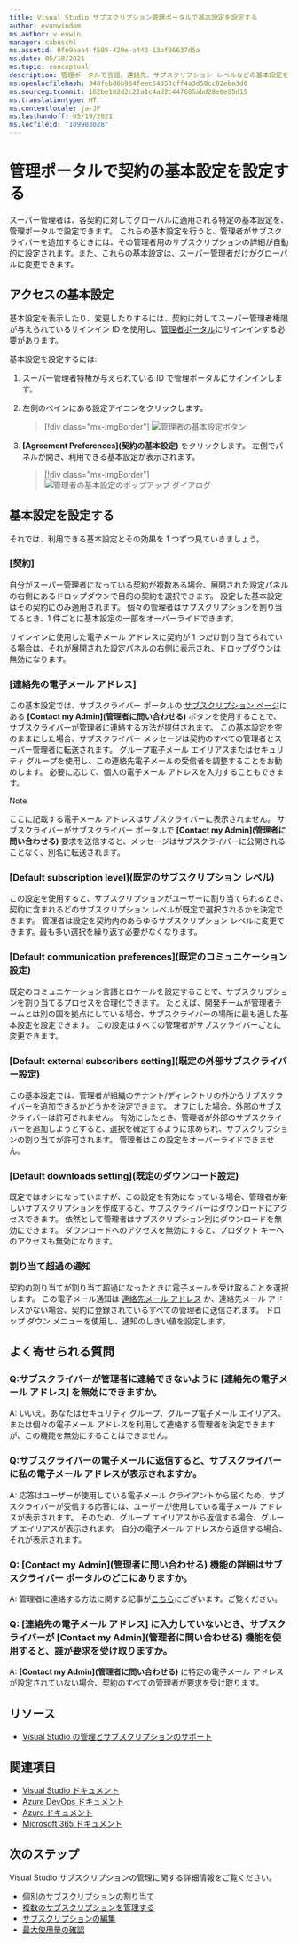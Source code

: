 ```yaml
---
title: Visual Studio サブスクリプション管理ポータルで基本設定を設定する
author: evanwindom
ms.author: v-evwin
manager: cabuschl
ms.assetid: 0fe9eaa4-f589-429e-a443-13bf86637d5a
ms.date: 05/18/2021
ms.topic: conceptual
description: 管理ポータルで言語、連絡先、サブスクリプション レベルなどの基本設定を設定する方法について説明します。
ms.openlocfilehash: 348febd6b964feec54053cff4a3d50cc02eba3d0
ms.sourcegitcommit: 162be102d2c22a1c4ad2c447685abd28e0e85d15
ms.translationtype: HT
ms.contentlocale: ja-JP
ms.lasthandoff: 05/19/2021
ms.locfileid: "109983028"
---
```

# <a name="set-preferences-for-your-agreements-in-the-admin-portal"></a>管理ポータルで契約の基本設定を設定する
スーパー管理者は、各契約に対してグローバルに適用される特定の基本設定を、管理ポータルで設定できます。  これらの基本設定を行うと、管理者がサブスクライバーを追加するときには、その管理者用のサブスクリプションの詳細が自動的に設定されます。また、これらの基本設定は、スーパー管理者だけがグローバルに変更できます。  

## <a name="access-preferences"></a>アクセスの基本設定
基本設定を表示したり、変更したりするには、契約に対してスーパー管理者権限が与えられているサインイン ID を使用し、[管理者ポータル](https://manage.visualstudio.com)にサインインする必要があります。  

基本設定を設定するには:
1. スーパー管理者特権が与えられている ID で管理ポータルにサインインします。
2. 左側のペインにある設定アイコンをクリックします。
   > [!div class="mx-imgBorder"]
   > ![管理者の基本設定ボタン](_img/admin-preferences/admin-preferences-button.png "[管理者の管理] をクリックし、[Agreement Preferences]\(契約の基本設定\) をクリックして基本設定を表示します")

3. **[Agreement Preferences]\(契約の基本設定\)** をクリックします。
左側でパネルが開き、利用できる基本設定が表示されます。 

   > [!div class="mx-imgBorder"]
   > ![管理者の基本設定のポップアップ ダイアログ](_img/admin-preferences/admin-preferences-flyout-2.png "基本設定を設定し、[保存] をクリックします")

## <a name="set-your-preferences"></a>基本設定を設定する
それでは、利用できる基本設定とその効果を 1 つずつ見ていきましょう。 

### <a name="agreement"></a>[契約]
自分がスーパー管理者になっている契約が複数ある場合、展開された設定パネルの右側にあるドロップダウンで目的の契約を選択できます。  設定した基本設定はその契約にのみ適用されます。  個々の管理者はサブスクリプションを割り当てるとき、1 件ごとに基本設定の一部をオーバーライドできます。 

サインインに使用した電子メール アドレスに契約が 1 つだけ割り当てられている場合は、それが展開された設定パネルの右側に表示され、ドロップダウンは無効になります。 

### <a name="contact-email-address"></a>[連絡先の電子メール アドレス]
この基本設定では、サブスクライバー ポータルの [サブスクリプション ページ](https://my.visualstudio.com/subscriptions)にある **[Contact my Admin]\(管理者に問い合わせる\)** ボタンを使用することで、サブスクライバーが管理者に連絡する方法が提供されます。  この基本設定を空のままにした場合、サブスクライバー メッセージは契約のすべての管理者とスーパー管理者に転送されます。  グループ電子メール エイリアスまたはセキュリティ グループを使用し、この連絡先電子メールの受信者を調整することをお勧めします。 必要に応じて、個人の電子メール アドレスを入力することもできます。

> [!NOTE]
> ここに記載する電子メール アドレスはサブスクライバーに表示されません。  サブスクライバーがサブスクライバー ポータルで **[Contact my Admin]\(管理者に問い合わせる\)** 要求を送信すると、メッセージはサブスクライバーに公開されることなく、別名に転送されます。 

### <a name="default-subscription-level"></a>[Default subscription level]\(既定のサブスクリプション レベル\)
この設定を使用すると、サブスクリプションがユーザーに割り当てられるとき、契約に含まれるどのサブスクリプション レベルが既定で選択されるかを決定できます。  管理者は設定を契約内のあらゆるサブスクリプション レベルに変更できます。最も多い選択を繰り返す必要がなくなります。 

### <a name="default-communication-preferences"></a>[Default communication preferences]\(既定のコミュニケーション設定\)
既定のコミュニケーション言語とロケールを設定することで、サブスクリプションを割り当てるプロセスを合理化できます。  たとえば、開発チームが管理者チームとは別の国を拠点にしている場合、サブスクライバーの場所に最も適した基本設定を設定できます。 この設定はすべての管理者がサブスクライバーごとに変更できます。 

### <a name="default-external-subscribers-setting"></a>[Default external subscribers setting]\(既定の外部サブスクライバー設定\)
この基本設定では、管理者が組織のテナント/ディレクトリの外からサブスクライバーを追加できるかどうかを決定できます。  オフにした場合、外部のサブスクライバーは許可されません。  有効にしたとき、管理者が外部のサブスクライバーを追加しようとすると、選択を確定するように求められ、サブスクリプションの割り当てが許可されます。 管理者はこの設定をオーバーライドできません。 

### <a name="default-downloads-setting"></a>[Default downloads setting]\(既定のダウンロード設定\)
既定ではオンになっていますが、この設定を有効になっている場合、管理者が新しいサブスクリプションを作成すると、サブスクライバーはダウンロードにアクセスできます。  依然として管理者はサブスクリプション別にダウンロードを無効にできます。  ダウンロードへのアクセスを無効にすると、プロダクト キーへのアクセスも無効になります。  

### <a name="overallocation-notification"></a>割り当て超過の通知 
契約の割り当てが割り当て超過になったときに電子メールを受け取ることを選択します。 この電子メール通知は [連絡先メール アドレス](admin-preferences.md#contact-email-address) か、連絡先メール アドレスがない場合、契約に登録されているすべての管理者に送信されます。 ドロップ ダウン メニューを使用し、通知のしきい値を設定します。 

 
## <a name="frequently-asked-questions"></a>よく寄せられる質問
### <a name="q--can-i-disable-the-contact-email-address-so-subscribers-cannot-contact-admins"></a>Q:サブスクライバーが管理者に連絡できないように **[連絡先の電子メール アドレス]** を無効にできますか。
A: いいえ。あなたはセキュリティ グループ、グループ電子メール エイリアス、または個々の電子メール アドレスを利用して連絡する管理者を決定できますが、この機能を無効にすることはできません。

### <a name="q-if-i-answer-a-subscribers-email-will-they-have-my-email-address"></a>Q:サブスクライバーの電子メールに返信すると、サブスクライバーに私の電子メール アドレスが表示されますか。
A: 応答はユーザーが使用している電子メール クライアントから届くため、サブスクライバーが受信する応答には、ユーザーが使用している電子メール アドレスが表示されます。  そのため、グループ エイリアスから返信する場合、グループ エイリアスが表示されます。  自分の電子メール アドレスから返信する場合、それが表示されます。  

### <a name="q-where-can-i-find-out-more-about-the-contact-my-admin-feature-in-the-subscriber-portal"></a>Q: **[Contact my Admin]\(管理者に問い合わせる\)** 機能の詳細はサブスクライバー ポータルのどこにありますか。
A: 管理者に連絡する方法に関する記事が[こちら](contact-my-admin.md)にございます。ご覧ください。 

### <a name="q-if-we-dont-complete-the-contact-email-address-and-a-subscriber-uses-the-contact-my-admin-feature-who-receives-their-request"></a>Q: **[連絡先の電子メール アドレス]** に入力していないとき、サブスクライバーが **[Contact my Admin]\(管理者に問い合わせる\)** 機能を使用すると、誰が要求を受け取りますか。
A: **[Contact my Admin]\(管理者に問い合わせる\)** に特定の電子メール アドレスが設定されていない場合、契約のすべての管理者が要求を受け取ります。 

## <a name="resources"></a>リソース
- [Visual Studio の管理とサブスクリプションのサポート](https://aka.ms/vsadminhelp)

## <a name="see-also"></a>関連項目
- [Visual Studio ドキュメント](/visualstudio/)
- [Azure DevOps ドキュメント](/azure/devops/)
- [Azure ドキュメント](/azure/)
- [Microsoft 365 ドキュメント](/microsoft-365/)

## <a name="next-steps"></a>次のステップ
Visual Studio サブスクリプションの管理に関する詳細情報をご覧ください。
- [個別のサブスクリプションの割り当て](assign-license.md)
- [複数のサブスクリプションを管理する](assign-license-bulk.md)
- [サブスクリプションの編集](edit-license.md)
- [最大使用量の確認](maximum-usage.md)